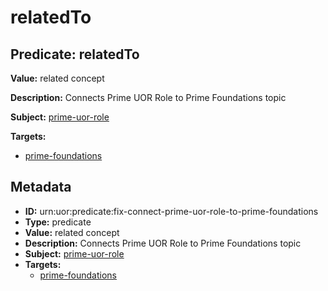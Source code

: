 # relatedTo

## Predicate: relatedTo

**Value:** related concept

**Description:** Connects Prime UOR Role to Prime Foundations topic

**Subject:** [prime-uor-role](../Concepts/prime-uor-role.md)

**Targets:**

- [prime-foundations](../Concepts/prime-foundations.md)

## Metadata

- **ID:** urn:uor:predicate:fix-connect-prime-uor-role-to-prime-foundations
- **Type:** predicate
- **Value:** related concept
- **Description:** Connects Prime UOR Role to Prime Foundations topic
- **Subject:** [prime-uor-role](../Concepts/prime-uor-role.md)
- **Targets:**
  - [prime-foundations](../Concepts/prime-foundations.md)
